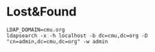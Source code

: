 # Lost&Found

```
LDAP_DOMAIN=cmu.org
ldapsearch -x -h localhost -b dc=cmu,dc=org -D "cn=admin,dc=cmu,dc=org" -w admin
```
